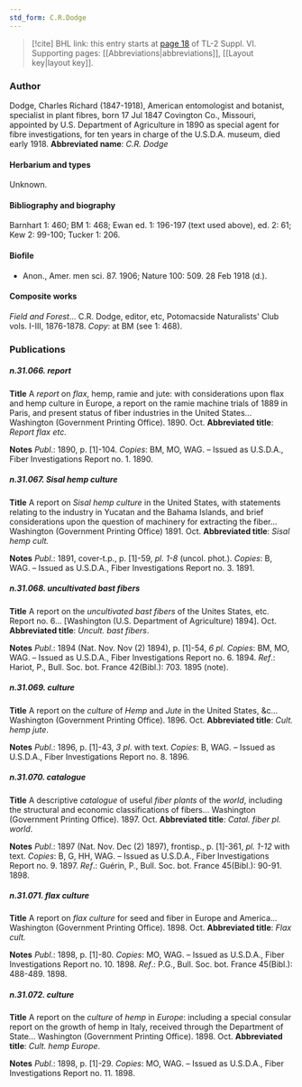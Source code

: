 ```yaml
---
std_form: C.R.Dodge
---
```


> [!cite] BHL link: this entry starts at [page 18](https://www.biodiversitylibrary.org/page/33260006) of TL-2 Suppl. VI.
> Supporting pages: [[Abbreviations|abbreviations]], [[Layout key|layout key]].

### Author

Dodge, Charles Richard (1847-1918), American entomologist and botanist, specialist in plant fibres, born 17 Jul 1847 Covington Co., Missouri, appointed by U.S. Department of Agriculture in 1890 as special agent for fibre investigations, for ten years in charge of the U.S.D.A. museum, died early 1918. 
**Abbreviated name**: *C.R. Dodge*

#### Herbarium and types

Unknown.

#### Bibliography and biography

Barnhart 1: 460; BM 1: 468; Ewan ed. 1: 196-197 (text used above), ed. 2: 61; Kew 2: 99-100; Tucker 1: 206.

#### Biofile

- Anon., Amer. men sci. 87. 1906; Nature 100: 509. 28 Feb 1918 (d.).

#### Composite works

*Field and Forest*... C.R. Dodge, editor, etc, Potomacside Naturalists' Club vols. I-III, 1876-1878. *Copy*: at BM (see 1: 468).

### Publications

##### n.31.066. report

**Title**
A *report* on *flax*, hemp, ramie and jute: with considerations upon flax and hemp culture in Europe, a report on the ramie machine trials of 1889 in Paris, and present status of fiber industries in the United States... Washington (Government Printing Office). 1890. Oct.
**Abbreviated title**: *Report flax etc.*

**Notes**
*Publ*.: 1890, p. \[1\]-104. *Copies*: BM, MO, WAG. – Issued as U.S.D.A., Fiber Investigations Report no. 1. 1890.

##### n.31.067. Sisal hemp culture

**Title**
A report on *Sisal hemp culture* in the United States, with statements relating to the industry in Yucatan and the Bahama Islands, and brief considerations upon the question of machinery for extracting the fiber... Washington (Government Printing Office) 1891. Oct.
**Abbreviated title**: *Sisal hemp cult.*

**Notes**
*Publ*.: 1891, cover-t.p., p. \[1\]-59, *pl. 1-8* (uncol. phot.). *Copies*: B, WAG. – Issued as U.S.D.A., Fiber Investigations Report no. 3. 1891.

##### n.31.068. uncultivated bast fibers

**Title**
A report on the *uncultivated bast fibers* of the Unites States, etc. Report no. 6... \[Washington (U.S. Department of Agriculture) 1894\]. Oct.
**Abbreviated title**: *Uncult. bast fibers*.

**Notes**
*Publ*.: 1894 (Nat. Nov. Nov (2) 1894), p. \[1\]-54, *6 pl. Copies*: BM, MO, WAG. – Issued as U.S.D.A., Fiber Investigations Report no. 6. 1894.
*Ref*.: Hariot, P., Bull. Soc. bot. France 42(Bibl.): 703. 1895 (note).

##### n.31.069. culture

**Title**
A report on the *culture* of *Hemp* and *Jute* in the United States, &c... Washington (Government Printing Office). 1896. Oct.
**Abbreviated title**: *Cult. hemp jute*.

**Notes**
*Publ*.: 1896, p. \[1\]-43, *3 pl*. with text. *Copies*: B, WAG. – Issued as U.S.D.A., Fiber Investigations Report no. 8. 1896.

##### n.31.070. catalogue

**Title**
A descriptive *catalogue* of useful *fiber plants* of the *world*, including the structural and economic classifications of fibers... Washington (Government Printing Office). 1897. Oct.
**Abbreviated title**: *Catal. fiber pl. world*.

**Notes**
*Publ*.: 1897 (Nat. Nov. Dec (2) 1897), frontisp., p. \[1\]-361, *pl. 1-12* with text. *Copies*: B, G, HH, WAG. – Issued as U.S.D.A., Fiber Investigations Report no. 9. 1897.
*Ref*.: Guérin, P., Bull. Soc. bot. France 45(Bibl.): 90-91. 1898.

##### n.31.071. flax culture

**Title**
A report on *flax culture* for seed and fiber in Europe and America... Washington (Government Printing Office). 1898. Oct.
**Abbreviated title**: *Flax cult.*

**Notes**
*Publ*.: 1898, p. \[1\]-80. *Copies*: MO, WAG. – Issued as U.S.D.A., Fiber Investigations Report no. 10. 1898.
*Ref*.: P.G., Bull. Soc. bot. France 45(Bibl.): 488-489. 1898.

##### n.31.072. culture

**Title**
A report on the *culture* of *hemp* in *Europe*: including a special consular report on the growth of hemp in Italy, received through the Department of State... Washington (Government Printing Office). 1898. Oct.
**Abbreviated title**: *Cult. hemp Europe*.

**Notes**
*Publ*.: 1898, p. \[1\]-29. *Copies*: MO, WAG. – Issued as U.S.D.A., Fiber Investigations Report no. 11. 1898.


